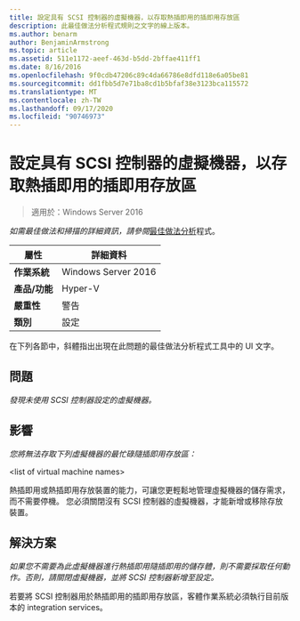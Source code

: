 ```yaml
---
title: 設定具有 SCSI 控制器的虛擬機器，以存取熱插即用的插即用存放區
description: 此最佳做法分析程式規則之文字的線上版本。
ms.author: benarm
author: BenjaminArmstrong
ms.topic: article
ms.assetid: 511e1172-aeef-463d-b5dd-2bffae411ff1
ms.date: 8/16/2016
ms.openlocfilehash: 9f0cdb47206c89c4da66786e8dfd118e6a05be81
ms.sourcegitcommit: dd1fbb5d7e71ba8cd1b5bfaf38e3123bca115572
ms.translationtype: MT
ms.contentlocale: zh-TW
ms.lasthandoff: 09/17/2020
ms.locfileid: "90746973"
---
```

# <a name="configure-a-virtual-machine-with-a-scsi-controller-to-be-able-to-hot-plug-and-hot-unplug-storage"></a>設定具有 SCSI 控制器的虛擬機器，以存取熱插即用的插即用存放區

>適用於：Windows Server 2016



*如需最佳做法和掃描的詳細資訊，請參閱*[最佳做法分析](https://go.microsoft.com/fwlink/?LinkId=122786)程式。

|屬性|詳細資料|
|-|-|
|**作業系統**|Windows Server 2016|
|**產品/功能**|Hyper-V|
|**嚴重性**|警告|
|**類別**|設定|

在下列各節中，斜體指出出現在此問題的最佳做法分析程式工具中的 UI 文字。

## <a name="issue"></a>問題

*發現未使用 SCSI 控制器設定的虛擬機器。*

## <a name="impact"></a>影響

*您將無法存取下列虛擬機器的最忙碌隨插即用存放區：*

\<list of virtual machine names>

熱插即用或熱插即用存放裝置的能力，可讓您更輕鬆地管理虛擬機器的儲存需求，而不需要停機。 您必須關閉沒有 SCSI 控制器的虛擬機器，才能新增或移除存放裝置。

## <a name="resolution"></a>解決方案

*如果您不需要為此虛擬機器進行熱插即用隨插即用的儲存體，則不需要採取任何動作。否則，請關閉虛擬機器，並將 SCSI 控制器新增至設定。*

若要將 SCSI 控制器用於熱插即用的插即用存放區，客體作業系統必須執行目前版本的 integration services。



